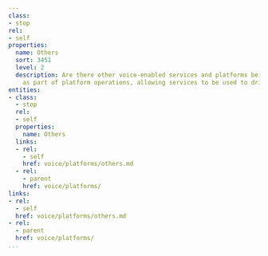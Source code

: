 ```yaml
---
class:
- stop
rel:
- self
properties:
  name: Others
  sort: 3451
  level: 2
  description: Are there other voice-enabled services and platforms being employed
    as part of platform operations, allowing services to be used to drive voice applications
entities:
- class:
  - stop
  rel:
  - self
  properties:
    name: Others
  links:
  - rel:
    - self
    href: voice/platforms/others.md
  - rel:
    - parent
    href: voice/platforms/
links:
- rel:
  - self
  href: voice/platforms/others.md
- rel:
  - parent
  href: voice/platforms/
...
```


